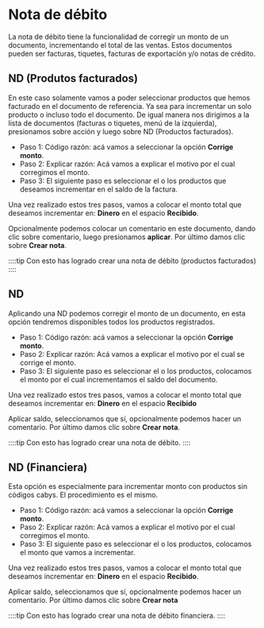 # Nota de débito
La nota de débito tiene la funcionalidad de corregir un monto de un documento, incrementando el total de las ventas. Estos documentos pueden ser facturas, tiquetes, facturas de exportación y/o notas de crédito.

## ND (Produtos facturados)
En este caso solamente vamos a poder seleccionar productos que hemos facturado en el documento de referencia. Ya sea para incrementar un solo producto o incluso todo el documento. De igual manera nos dirigimos a la lista de documentos (facturas o tiquetes, menú de la izquierda), presionamos sobre acción y luego sobre ND (Productos facturados).

- Paso 1:
Código razón: acá vamos a seleccionar la opción **Corrige monto**.
- Paso 2: Explicar razón: Acá vamos a explicar el motivo por el cual corregimos el monto.
- Paso 3: El siguiente paso es seleccionar el o los productos que deseamos incrementar en el saldo de la factura.

Una vez realizado estos tres pasos, vamos a colocar el monto total que deseamos incrementar  en: **Dinero** en el espacio **Recibido**.

Opcionalmente podemos colocar un comentario en este documento, dando clic sobre comentario, luego presionamos **aplicar**. Por último damos clic sobre **Crear nota**.

::::tip
      Con esto has logrado crear una nota de débito (productos facturados)
::::

## ND

Aplicando una ND podemos corregir el monto de un documento, en esta opción tendremos disponibles todos los productos registrados.

- Paso 1:
Código razón: acá vamos a seleccionar la opción **Corrige monto**.
- Paso 2:
Explicar razón: Acá vamos a explicar el motivo por el cual se corrige el monto.
- Paso 3: El siguiente paso es seleccionar el o los productos, colocamos el monto por el cual incrementamos el saldo del documento.

Una vez realizado estos tres pasos, vamos a colocar el monto total que deseamos incrementar en: **Dinero** en el espacio **Recibido**

Aplicar saldo, seleccionamos que sí, opcionalmente podemos hacer un comentario. Por último damos clic sobre **Crear nota**.

::::tip
      Con esto has logrado crear una nota de débito.
::::

## ND (Financiera)

Esta opción es especialmente para incrementar monto con productos sin códigos cabys.
El procedimiento es el mismo.

- Paso 1:
Código razón: acá vamos a seleccionar la opción **Corrige monto**.
- Paso 2:
Explicar razón: Acá vamos a explicar el motivo por el cual corregimos el monto.
- Paso 3: El siguiente paso es seleccionar el o los productos, colocamos el monto que vamos a incrementar.

Una vez realizado estos tres pasos, vamos a colocar el monto total que deseamos incrementar en: **Dinero** en el espacio **Recibido**.

Aplicar saldo, seleccionamos que sí, opcionalmente podemos hacer un comentario. Por último damos clic sobre **Crear nota**

::::tip
      Con esto has logrado crear una nota de débito financiera.
::::
